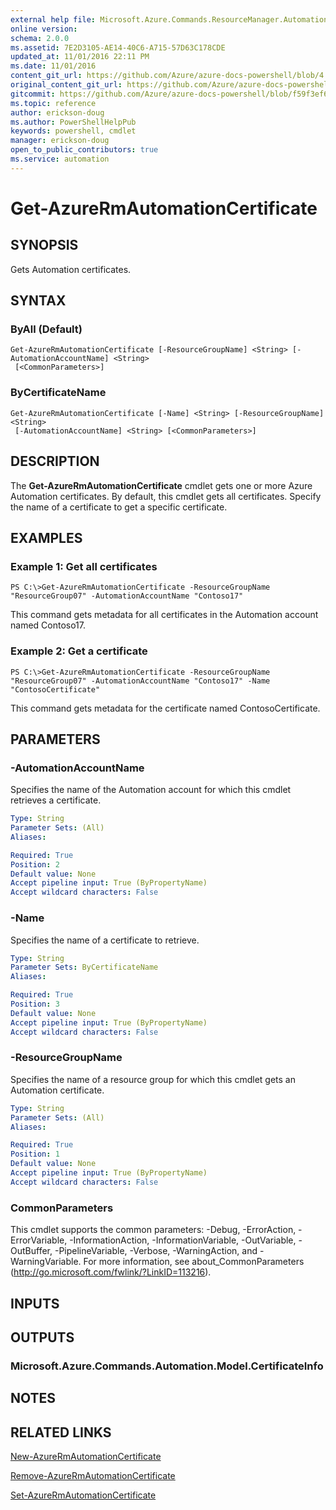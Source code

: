```yaml
---
external help file: Microsoft.Azure.Commands.ResourceManager.Automation.dll-Help.xml
online version:
schema: 2.0.0
ms.assetid: 7E2D3105-AE14-40C6-A715-57D63C178CDE
updated_at: 11/01/2016 22:11 PM
ms.date: 11/01/2016
content_git_url: https://github.com/Azure/azure-docs-powershell/blob/4.0.0/azureps-cmdlets-docs/ResourceManager/AzureRM.Automation/v1.0.12/Get-AzureRMAutomationCertificate.md
original_content_git_url: https://github.com/Azure/azure-docs-powershell/blob/4.0.0/azureps-cmdlets-docs/ResourceManager/AzureRM.Automation/v1.0.12/Get-AzureRMAutomationCertificate.md
gitcommit: https://github.com/Azure/azure-docs-powershell/blob/f59f3ef60bc592383812213e69fd77ba950759ed
ms.topic: reference
author: erickson-doug
ms.author: PowerShellHelpPub
keywords: powershell, cmdlet
manager: erickson-doug
open_to_public_contributors: true
ms.service: automation
---
```


# Get-AzureRmAutomationCertificate

## SYNOPSIS
Gets Automation certificates.

## SYNTAX

### ByAll (Default)
```
Get-AzureRmAutomationCertificate [-ResourceGroupName] <String> [-AutomationAccountName] <String>
 [<CommonParameters>]
```

### ByCertificateName
```
Get-AzureRmAutomationCertificate [-Name] <String> [-ResourceGroupName] <String>
 [-AutomationAccountName] <String> [<CommonParameters>]
```

## DESCRIPTION
The **Get-AzureRmAutomationCertificate** cmdlet gets one or more Azure Automation certificates.
By default, this cmdlet gets all certificates.
Specify the name of a certificate to get a specific certificate.

## EXAMPLES

### Example 1: Get all certificates
```
PS C:\>Get-AzureRmAutomationCertificate -ResourceGroupName "ResourceGroup07" -AutomationAccountName "Contoso17"
```

This command gets metadata for all certificates in the Automation account named Contoso17.

### Example 2: Get a certificate
```
PS C:\>Get-AzureRmAutomationCertificate -ResourceGroupName "ResourceGroup07" -AutomationAccountName "Contoso17" -Name "ContosoCertificate"
```

This command gets metadata for the certificate named ContosoCertificate.

## PARAMETERS

### -AutomationAccountName
Specifies the name of the Automation account for which this cmdlet retrieves a certificate.

```yaml
Type: String
Parameter Sets: (All)
Aliases: 

Required: True
Position: 2
Default value: None
Accept pipeline input: True (ByPropertyName)
Accept wildcard characters: False
```

### -Name
Specifies the name of a certificate to retrieve.

```yaml
Type: String
Parameter Sets: ByCertificateName
Aliases: 

Required: True
Position: 3
Default value: None
Accept pipeline input: True (ByPropertyName)
Accept wildcard characters: False
```

### -ResourceGroupName
Specifies the name of a resource group for which this cmdlet gets an Automation certificate.

```yaml
Type: String
Parameter Sets: (All)
Aliases: 

Required: True
Position: 1
Default value: None
Accept pipeline input: True (ByPropertyName)
Accept wildcard characters: False
```

### CommonParameters
This cmdlet supports the common parameters: -Debug, -ErrorAction, -ErrorVariable, -InformationAction, -InformationVariable, -OutVariable, -OutBuffer, -PipelineVariable, -Verbose, -WarningAction, and -WarningVariable. For more information, see about_CommonParameters (http://go.microsoft.com/fwlink/?LinkID=113216).

## INPUTS

## OUTPUTS

### Microsoft.Azure.Commands.Automation.Model.CertificateInfo

## NOTES

## RELATED LINKS

[New-AzureRmAutomationCertificate](./New-AzureRMAutomationCertificate.md)

[Remove-AzureRmAutomationCertificate](./Remove-AzureRMAutomationCertificate.md)

[Set-AzureRmAutomationCertificate](./Set-AzureRMAutomationCertificate.md)


